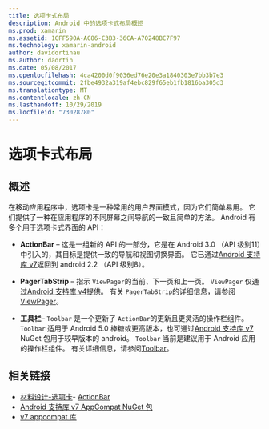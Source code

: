 ```yaml
---
title: 选项卡式布局
description: Android 中的选项卡式布局概述
ms.prod: xamarin
ms.assetid: 1CFF590A-AC86-C3B3-36CA-A70248BC7F97
ms.technology: xamarin-android
author: davidortinau
ms.author: daortin
ms.date: 05/08/2017
ms.openlocfilehash: 4ca4200d0f9036ed76e20e3a1840303e7bb3b7e3
ms.sourcegitcommit: 2fbe4932a319af4ebc829f65eb1fb1816ba305d3
ms.translationtype: MT
ms.contentlocale: zh-CN
ms.lasthandoff: 10/29/2019
ms.locfileid: "73028780"
---
```

# <a name="tabbed-layouts"></a>选项卡式布局

## <a name="overview"></a>概述

在移动应用程序中，选项卡是一种常用的用户界面模式，因为它们简单易用。 它们提供了一种在应用程序的不同屏幕之间导航的一致且简单的方法。 Android 有多个用于选项卡式界面的 API： 

- **ActionBar** &ndash; 这是一组新的 API 的一部分，它是在 Android 3.0 （API 级别11）中引入的，其目标是提供一致的导航和视图切换界面。 它已通过[Android 支持库 v7](https://www.nuget.org/packages/Xamarin.Android.Support.v7.AppCompat/)返回到 android 2.2 （API 级别8）。 

- **PagerTabStrip** &ndash; 指示 `ViewPager`的当前、下一页和上一页。 `ViewPager` 仅通过[Android 支持库 v4](https://www.nuget.org/packages/Xamarin.Android.Support.v4/)提供。
     有关 `PagerTabStrip`的详细信息，请参阅[ViewPager](~/android/user-interface/controls/view-pager/index.md)。

- **工具栏**&ndash; `Toolbar` 是一个更新了 `ActionBar`的更新且更灵活的操作栏组件。 `Toolbar` 适用于 Android 5.0 棒糖或更高版本，也可通过[Android 支持库 v7](https://www.nuget.org/packages/Xamarin.Android.Support.v7.AppCompat/) NuGet 包用于较早版本的 android。 
    `Toolbar` 当前是建议用于 Android 应用的操作栏组件。
    有关详细信息，请参阅[Toolbar](~/android/user-interface/controls/tool-bar/index.md)。 

## <a name="related-links"></a>相关链接

- [材料设计-选项卡](https://material.io/guidelines/components/tabs.html)- [ActionBar](https://developer.android.com/guide/topics/ui/actionbar.html)
- [Android 支持库 v7 AppCompat NuGet 包](https://www.nuget.org/packages/Xamarin.Android.Support.v7.AppCompat/)
- [v7 appcompat 库](https://developer.android.com/tools/support-library/features.html#v7-appcompat)
